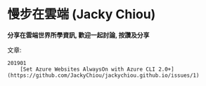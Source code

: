 # 慢步在雲端 (Jacky Chiou)
**分享在雲端世界所學資訊, 歡迎一起討論, 按讚及分享**

文章:

    201901
        [Set Azure Websites AlwaysOn with Azure CLI 2.0+](https://github.com/JackyChiou/jackychiou.github.io/issues/1)